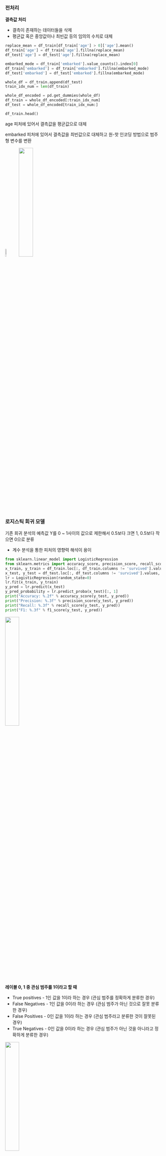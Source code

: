 ### 전처리

**결측값 처리**

- 결측이 존재하는 데이터들을 삭제
- 평균값 혹은 중앙값이나 최빈값 등의 임의의 수치로 대체

```python
replace_mean = df_train[df_train['age'] > 0]['age'].mean()
df_train['age'] = df_train['age'].fillna(replace_mean)
df_test['age'] = df_test['age'].fillna(replace_mean)

embarked_mode = df_train['embarked'].value_counts().index[0]
df_train['embarked'] = df_train['embarked'].fillna(embarked_mode)
df_test['embarked'] = df_test['embarked'].fillna(embarked_mode)

whole_df = df_train.append(df_test)
train_idx_num = len(df_train)

whole_df_encoded = pd.get_dummies(whole_df)
df_train = whole_df_encoded[:train_idx_num]
df_test = whole_df_encoded[train_idx_num:]

df_train.head()
```

age 피처에 있어서 결측값을 평균값으로 대체

embarked 피처에 있어서 결측값을 최빈값으로 대체하고  원-핫 인코딩 방법으로 범주형 변수를 변환

<img src="https://user-images.githubusercontent.com/58063806/99675009-10425b80-2aba-11eb-94ad-d25e333840de.JPG" width=8%  />

<img src="https://user-images.githubusercontent.com/58063806/99675007-0fa9c500-2aba-11eb-8ea8-43a1285a4174.JPG" width=30%/>

### 로지스틱 회귀 모델

기존 회귀 분석의 예측값 Y를 0 ~ 1사이의 값으로 제한해서 0.5보다 크면 1, 0.5보다 작으면 0으로 분류

- 계수 분석을 통한 피처의 영향력 해석이 용이

```python
from sklearn.linear_model import LogisticRegression
from sklearn.metrics import accuracy_score, precision_score, recall_score, f1_score
x_train, y_train = df_train.loc[:, df_train.columns != 'survived'].values, df_train['survived'].values
x_test, y_test = df_test.loc[:, df_test.columns != 'survived'].values, df_test['survived'].values
lr = LogisticRegression(random_state=0)
lr.fit(x_train, y_train)
y_pred = lr.predict(x_test)
y_pred_probability = lr.predict_proba(x_test)[:, 1]
print("Accuracy: %.2f" % accuracy_score(y_test, y_pred))
print("Precision: %.3f" % precision_score(y_test, y_pred))
print("Recall: %.3f" % recall_score(y_test, y_pred))
print("F1: %.3f" % f1_score(y_test, y_pred))
```

<img src="https://user-images.githubusercontent.com/58063806/99676757-3e289f80-2abc-11eb-8ead-8ae7384c05e6.JPG" width=30% />

**레이블 0, 1 중 관심 범주를 1이라고 할 때**

- True positives - 1인 값을 1이라 하는 경우 (관심 범주를 정확하게 분류한 경우)
- False Negatives - 1인 값을 0이라 하는 경우 (관심 범주가 아닌 것으로 잘못 분류한 경우)
- False Positives - 0인 값을 1이라 하는 경우 (관심 범주라고 분류한 것이 잘못된 경우)
- True Negatives - 0인 값을 0이라 하는 경우 (관심 범주가 아닌 것을 아니라고 정확하게 분류한 경우)

<img src="https://user-images.githubusercontent.com/58063806/99678214-ebe87e00-2abd-11eb-95b4-71039a68859a.JPG" width=30% />

특이도 - TN / TN + FP

[이미지 출처](https://yamalab.tistory.com/50)

F1 score - 정밀도와 재현도의 조화 평균값

ROC curve - 재현도와 특이도를 고려한 종합적인 성능을 그래프로 나타내는 것

그래프의 넓이를 계산한 AUC를 성능의 지표로 사용 **(값이 1에 가까울수록 좋은 모델로 평가)**

**confusion_matrix**

```python
from sklearn.metrics import confusion_matrix
confmat = confusion_matrix(y_true=y_test, y_pred=y_pred)
print(confmat)
# [[214  32]
# [ 48  99]]
from sklearn.metrics import roc_curve, roc_auc_score
# 분류 직전의 확률값 y_pred_probability를 사용
false_positive_rate, true_positive_rate, thresholds = roc_curve(y_test, y_pred_probability)
roc_auc = roc_auc_score(y_test, y_pred_probability)
print("AUC l %.3f" % roc_auc)
# AUC l 0.837
plt.rcParams['figure.figsize'] = [5, 4]
plt.plot(false_positive_rate, true_positive_rate, label="ROC curve (area = %0.3f)" % roc_auc, color="r", linewidth=4.0)
plt.plot([0, 1], [0, 1], 'k--')
plt.xlim([0.0, 1.0])
plt.ylim([0.0, 1.0])
plt.xlabel('False Positive Rate')
plt.ylabel('True Positive Rate')
plt.title('ROC curve of Logistic regression')
plt.legend(loc="lower right")
```

<img src="https://user-images.githubusercontent.com/58063806/99681119-230c5e80-2ac1-11eb-9d96-23f7dee18d44.JPG" width=50% />

